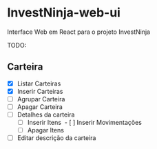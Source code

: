# InvestNinja-web-ui
Interface Web em React para o projeto InvestNinja

TODO:
## Carteira
- [x] Listar Carteiras
- [x] Inserir Carteiras
- [ ] Agrupar Carteira
- [ ] Apagar Carteira
- [ ] Detalhes da carteira
  - [ ] Inserir Itens
  - [ ] Inserir Movimentações
  - [ ] Apagar Itens
- [ ] Editar descrição da carteira
